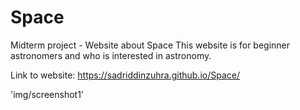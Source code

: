 # Space
Midterm project - Website about Space
This website is for beginner astronomers and who is interested in astronomy.

Link to website: https://sadriddinzuhra.github.io/Space/

'img/screenshot1'

